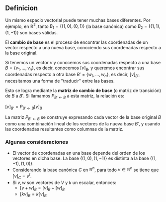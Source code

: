 ## Definicion

Un mismo espacio vectorial puede tener muchas bases diferentes. Por ejemplo, en $\mathbb{R}^2$, tanto $B_1 = \{(1, 0), (0, 1)\}$ (la base canónica) como $B_2 = \{(1, 1), (1, -1)\}$ son bases válidas.

El **cambio de base** es el proceso de encontrar las coordenadas de un vector respecto a una nueva base, conociendo sus coordenadas respecto a la base original.

Si tenemos un vector $v$ y conocemos sus coordenadas respecto a una base $B = \{v_1, \dots, v_n\}$, es decir, conocemos $[v]_B$, y queremos encontrar sus coordenadas respecto a otra base $B' = \{w_1, \dots, w_n\}$, es decir, $[v]_{B'}$, necesitamos una forma de "traducir" entre las bases.

Esto se logra mediante la **matriz de cambio de base** (o matriz de transición) de $B$ a $B'$. Si llamamos $P_{B' \leftarrow B}$ a esta matriz, la relación es:

$[v]_{B'} = P_{B' \leftarrow B} [v]_B$

La matriz $P_{B' \leftarrow B}$ se construye expresando cada vector de la base original $B$ como una combinación lineal de los vectores de la nueva base $B'$, y usando las coordenadas resultantes como columnas de la matriz.


### Algunas consideraciones

*   El vector de coordenadas en una base depende del orden de los vectores en dicha base. La base $\{(1, 0), (1, -1)\}$ es distinta a la base $\{(1, -1), (1, 0)\}$.
*   Considerando la base canónica $C$ en $\mathbb{R}^n$, para todo $v \in \mathbb{R}^n$ se tiene que $[v]_C = v^t$.
*   Si $v, w$ son vectores de $V$ y $k$ un escalar, entonces:
    *   $[v + w]_B = [v]_B + [w]_B$
    *   $[kv]_B = k[v]_B$